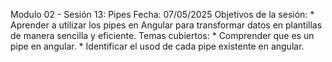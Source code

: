 Modulo 02 - Sesión 13: Pipes
Fecha: 07/05/2025
Objetivos de la sesión:
	* Aprender a utilizar los pipes en Angular para transformar datos en plantillas de manera sencilla y eficiente.
Temas cubiertos:
	* Comprender que es un pipe en angular.
	* Identificar el usod de cada pipe existente en angular.
